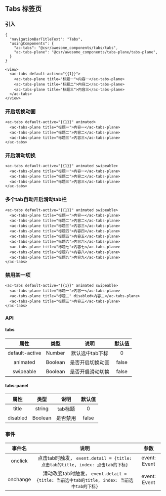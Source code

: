 ## Tabs 标签页

### 引入

```
{
  "navigationBarTitleText": "Tabs",
  "usingComponents": {
    "ac-tabs": "@csr/awesome_components/tabs/tabs",
    "ac-tabs-plane": "@csr/awesome_components/tabs-plane/tabs-plane",
  }
}

<view>
  <ac-tabs default-active="{{1}}">
    <ac-tabs-plane title="标题一">内容一</ac-tabs-plane>
    <ac-tabs-plane title="标题二">内容二</ac-tabs-plane>
    <ac-tabs-plane title="标题三">内容三</ac-tabs-plane>
  </ac-tabs>
</view>
```

### 开启切换动画

```
<ac-tabs default-active="{{1}}" animated>
  <ac-tabs-plane title="标题一">内容一</ac-tabs-plane>
  <ac-tabs-plane title="标题二">内容二</ac-tabs-plane>
  <ac-tabs-plane title="标题三">内容三</ac-tabs-plane>
</ac-tabs>
```

### 开启滑动切换

```
<ac-tabs default-active="{{1}}" animated swipeable>
  <ac-tabs-plane title="标题一">内容一</ac-tabs-plane>
  <ac-tabs-plane title="标题二">内容二</ac-tabs-plane>
  <ac-tabs-plane title="标题三">内容三</ac-tabs-plane>
</ac-tabs>
```

### 多个tab自动开启滑动tab栏

```
<ac-tabs default-active="{{1}}" animated swipeable>
  <ac-tabs-plane title="标题一">内容一</ac-tabs-plane>
  <ac-tabs-plane title="标题二">内容二</ac-tabs-plane>
  <ac-tabs-plane title="标题三">内容三</ac-tabs-plane>
  <ac-tabs-plane title="标题四">内容四</ac-tabs-plane>
  <ac-tabs-plane title="标题五">内容五</ac-tabs-plane>
  <ac-tabs-plane title="标题六">内容六</ac-tabs-plane>
  <ac-tabs-plane title="标题七">内容七</ac-tabs-plane>
  <ac-tabs-plane title="标题八">内容八</ac-tabs-plane>
  <ac-tabs-plane title="标题九">内容九</ac-tabs-plane>
</ac-tabs>
```

### 禁用某一项

```
<ac-tabs default-active="{{1}}" animated swipeable>
  <ac-tabs-plane title="标题一">内容一</ac-tabs-plane>
  <ac-tabs-plane title="标题二" disabled>内容二</ac-tabs-plane>
  <ac-tabs-plane title="标题三">内容三</ac-tabs-plane>
</ac-tabs>
```
### API
#### tabs
| 属性 | 类型 | 说明 | 默认值 |
| :---: | :----: | :----: | :----: |
| default-active | Number | 默认选中tab下标 | 0
| animated | Boolean | 是否开启切换动画 | false
| swipeable | Boolean | 是否开启滑动切换 | false

#### tabs-panel
| 属性 | 类型 | 说明 | 默认值 |
| :---: | :----: | :----: | :----: |
| title | string |tab标题 | 0
| disabled | Boolean | 是否禁用 | false

### 事件
| 事件名  | 说明 | 参数 |
| :---: | :----: | :----: |
| onclick | 点击tab时触发， `event.detail = {title: 点击tab的title, index: 点击tab的下标}` | event: Event
| onchange | 滑动改变tab时触发， `event.detail = {title: 当前选中tab的title, index: 当前选中tab的下标}` | event: Event
